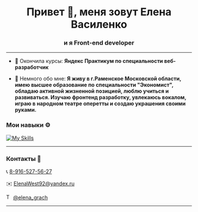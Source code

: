 <h1 align="center">Привет 👋, меня зовут Елена Василенко</h1>
<h3 align="center">и я Front-end developer</h3>
<hr />

- 🌱 Окончила курсы: **Яндекс Практикум по специальности веб-разработчик**

- 💬 Немного обо мне: **Я живу в г.Раменское Московской области, имею высшее образование по специальности "Экономист", обладаю активной жизненной позицией, люблю учиться и развиваться. Изучаю фронтенд разработку, увлекаюсь вокалом, играю в народном театре оперетты и создаю украшения своими руками.**

### Мои навыки ⚙️
[![My Skills](https://skillicons.dev/icons?i=react,js,css,figma,git,github,nodejs,babel,vscode,webpack,mongodb,nginx,postman,html,express,flutter&perline=8)](https://skillicons.dev)
<hr />

### Контакты  💬
<p>📞 <a href='tel:89165275627'>8-916-527-56-27</a> </p>
<p>✉️ <a href='mailto:ElenaWest92@yandex.ru'>ElenaWest92@yandex.ru</a> </p>
<p><img src='img/icons/Telegram.svg' title='Telegram' alt='Telegram' width='15'> <a href='https://t.me/elenawest92'>@elena_grach</a></p>
<hr />


